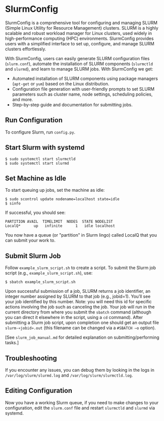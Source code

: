 # SlurmConfig

SlurmConfig is a comprehensive tool for configuring and managing SLURM (Simple Linux Utility for Resource Management) clusters. SLURM is a highly scalable and robust workload manager for Linux clusters, used widely in high-performance computing (HPC) environments. SlurmConfig provides users with a simplified interface to set up, configure, and manage SLURM clusters effortlessly.

With SlurmConfig, users can easily generate SLURM configuration files (`slurm.conf`), automate the installation of SLURM components (`slurmctld` and `slurmd`), and learn to manage SLURM jobs. With SlurmConfig we get:

- Automated installation of SLURM components using package managers (`apt-get` or `yum`) based on the Linux distribution.
- Configuration file generation with user-friendly prompts to set SLURM parameters such as cluster name, node settings, scheduling policies, and more.
- Step-by-step guide and documentation for submitting jobs.
 
## Run Configuration

To configure Slurm, run `config.py`.

## Start Slurm with systemd

```
$ sudo systemctl start slurmctld
$ sudo systemctl start slurmd
```

## Set Machine as Idle

To start queuing up jobs, set the machine as idle:

```
$ sudo scontrol update nodename=localhost state=idle
$ sinfo
```

If successful, you should see:

```
PARTITION AVAIL  TIMELIMIT  NODES  STATE NODELIST
LocalQ*      up   infinite      1   idle localhost
```

You now have a queue (or "partition" in Slurm lingo) called LocalQ that you can submit your work to.

## Submit Slurm Job

Follow `example_slurm_script.sh` to create a script. To submit the Slurm job script (e.g., `example_slurm_script.sh`), use:

```
$ sbatch example_slurm_script.sh
```

Upon successful submission of a job, SLURM returns a job identifier, an integer number assigned by SLURM to that job (e.g., jobid=1). You’ll see your job identified by this number. Note: you will need this id for specific actions involving the job such as canceling the job. Your job will run in the current directory from where you submit the `sbatch` command (although you can direct it elsewhere in the script, using a `cd` command). After submitting a Slurm job script, upon completion one should get an output file `slurm-«jobid».out` (this filename can be changed via a `#SBATCH –o` option).

[See `slurm_job_manual.md` for detailed explanation on submitting/performing tasks.]

## Troubleshooting

If you encounter any issues, you can debug them by looking in the logs in `/var/log/slurm/slurmd.log` and `/var/log/slurm/slurmctld.log`.

## Editing Configuration

Now you have a working Slurm queue, if you need to make changes to your configuration, edit the `slurm.conf` file and restart `slurmctld` and `slurmd` via systemd.
